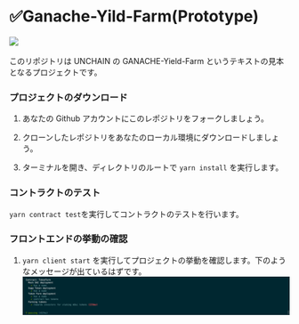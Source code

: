 # ✅Ganache-Yild-Farm(Prototype)

![](https://i.imgur.com/wQzjeTN.png)

このリポジトリは UNCHAIN の GANACHE-Yield-Farm というテキストの見本となるプロジェクトです。

### プロジェクトのダウンロード

1. あなたの Github アカウントにこのレポジトリをフォークしましょう。

2. クローンしたレポジトリをあなたのローカル環境にダウンロードしましょう。

3. ターミナルを開き、ディレクトリのルートで `yarn install` を実行します。

### コントラクトのテスト

`yarn contract test`を実行してコントラクトのテストを行います。

### フロントエンドの挙動の確認

1. `yarn client start` を実行してプロジェクトの挙動を確認します。下のようなメッセージが出ているはずです。
   ![](./public//test_message.png)
